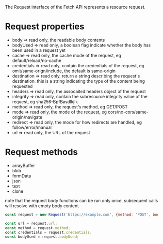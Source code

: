 The Request interface of the Fetch API represents a resource request.

# Request properties
* body => read only, the readable body contents
* bodyUsed => read only, a boolean flag indicate whether the body has been used in a request yet
* cache => read only, the cache mode of the request, eg default/reload/no-cache
* credentials => read only, contain the credentials of the request, eg omit/same-orign/include, the default is same-origin
* destination => read only, return a string describing the request's destination. this is a string indicating the type of the content being requested
* headers => read only, the assocaited headers object of the request
* integrity => read only, contain the subresource integrity value of the request, eg sha256-BpfBasdlkjlk
* method => read only, the request's method, eg GET/POST
* mode => read only, the mode of the request, eg cors/no-cors/same-origin/navigate
* redirect => read only, the mode for how redirects are handled, eg follow/error/manual
* url => read only, the URL of the request

# Request methods
* arrayBuffer
* blob
* formData
* json
* text
* clone

note that the request body functions can be run only once, subsequent calls will resolve with empty body content

```js
const request = new Request('https://example.com', {method: 'POST', body: '{"foo": "bar"}'});

const url = request.url;
const method = request.method;
const credentials = request.credentials;
const bodyUsed = request.bodyUsed;
```